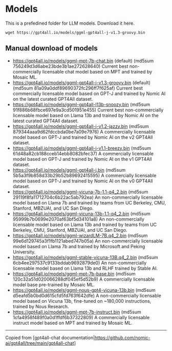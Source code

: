 # Models
This is a prefedined folder for LLM models. Download it here.
```
wget https://gpt4all.io/models/ggml-gpt4all-j-v1.3-groovy.bin
```

## Manual download of models
* https://gpt4all.io/models/ggml-mpt-7b-chat.bin (default) (md5sum 756249d3d6abe23bde3b1ae272628640) Current best non-commercially licensable chat model based on MPT and trained by Mosaic ML.
* https://gpt4all.io/models/ggml-gpt4all-j-v1.3-groovy.bin (default) (md5sum 81a09a0ddf89690372fc296ff7f625af) Current best commercially licensable model based on GPT-J and trained by Nomic AI on the latest curated GPT4All dataset.
* https://gpt4all.io/models/ggml-gpt4all-l13b-snoozy.bin (md5sum 91f886b68fbce697e9a3cd501951e455) Current best non-commercially licensable model based on Llama 13b and trained by Nomic AI on the latest curated GPT4All dataset.
* https://gpt4all.io/models/ggml-gpt4all-j-v1.2-jazzy.bin (md5sum 879344aaa9d62fdccbda0be7a09e7976) A commercially licensable model based on GPT-J and trained by Nomic AI on the v2 GPT4All dataset.
* https://gpt4all.io/models/ggml-gpt4all-j-v1.1-breezy.bin (md5sum 61d48a82cb188cceb14ebb8082bfec37) A commercially licensable model based on GPT-J and trained by Nomic AI on the v1 GPT4All dataset.
* https://gpt4all.io/models/ggml-gpt4all-j.bin (md5sum 5b5a3f9b858d33b29b52b89692415595) A commercially licensable model based on GPT-J and trained by Nomic AI on the v0 GPT4All dataset.
* https://gpt4all.io/models/ggml-vicuna-7b-1.1-q4_2.bin (md5sum 29119f8fa11712704c6b22ac5ab792ea) An non-commercially licensable model based on Llama 7b and trained by teams from UC Berkeley, CMU, Stanford, MBZUAI, and UC San Diego.
* https://gpt4all.io/models/ggml-vicuna-13b-1.1-q4_2.bin (md5sum 95999b7b0699e2070af63bf5d34101a8) An non-commercially licensable model based on Llama 13b and trained by teams from UC Berkeley, CMU, Stanford, MBZUAI, and UC San Diego.
* https://gpt4all.io/models/ggml-wizardLM-7B.q4_2.bin (md5sum 99e6d129745a3f1fb1121abed747b05a) An non-commercially licensable model based on Llama 7b and trained by Microsoft and Peking University.
* https://gpt4all.io/models/ggml-stable-vicuna-13B.q4_2.bin (md5sum 6cb4ee297537c9133bddab9692879de0) An non-commercially licensable model based on Llama 13b and RLHF trained by Stable AI.
* https://gpt4all.io/models/ggml-mpt-7b-base.bin (md5sum 120c32a51d020066288df045ef5d52b9) A commercially licensable model base pre-trained by Mosaic ML.
* https://gpt4all.io/models/ggml-nous-gpt4-vicuna-13b.bin (md5sum d5eafd5b0bd0d615cfd5fd763f642dfe) A non-commercially licensable model based on Vicuna 13b, fine-tuned on ~180,000 instructions, trained by Nous Research.
* https://gpt4all.io/models/ggml-mpt-7b-instruct.bin (md5sum 1cfa4958f489f0a0d1ffdf6b37322809) A commercially licensable instruct model based on MPT and trained by Mosaic ML.

---
Copied from [gpt4all-chat documentation|https://github.com/nomic-ai/gpt4all/tree/main/gpt4all-chat]